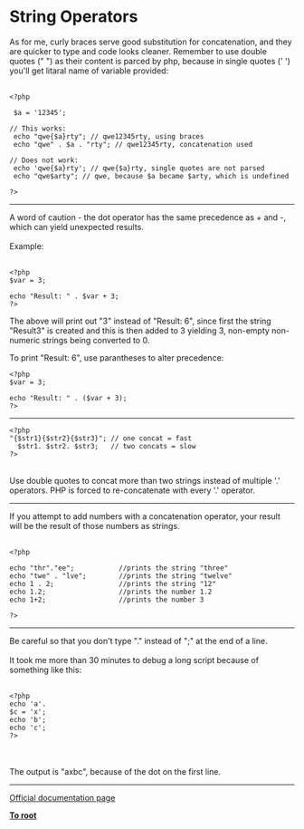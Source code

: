 # String Operators



As for me, curly braces serve good substitution for concatenation, and they are quicker to type and code looks cleaner. Remember to use double quotes (" ") as their content is parced by php, because in single quotes (&apos; &apos;) you&apos;ll get litaral name of variable provided:<br><br>

```
<?php

 $a = '12345';

// This works:
 echo "qwe{$a}rty"; // qwe12345rty, using braces
 echo "qwe" . $a . "rty"; // qwe12345rty, concatenation used

// Does not work:
 echo 'qwe{$a}rty'; // qwe{$a}rty, single quotes are not parsed
 echo "qwe$arty"; // qwe, because $a became $arty, which is undefined

?>
```
  

---

A word of caution - the dot operator has the same precedence as + and -, which can yield unexpected results. <br><br>Example:<br><br>

```
<?php
$var = 3;

echo "Result: " . $var + 3;
?>
```


The above will print out "3" instead of "Result: 6", since first the string "Result3" is created and this is then added to 3 yielding 3, non-empty non-numeric strings being converted to 0.

To print "Result: 6", use parantheses to alter precedence:



```
<?php
$var = 3;

echo "Result: " . ($var + 3); 
?>
```
  

---



```
<?php 
"{$str1}{$str2}{$str3}"; // one concat = fast
  $str1. $str2. $str3;   // two concats = slow
?>
```
<br>Use double quotes to concat more than two strings instead of multiple &apos;.&apos; operators.  PHP is forced to re-concatenate with every &apos;.&apos; operator.  

---

If you attempt to add numbers with a concatenation operator, your result will be the result of those numbers as strings.<br><br>

```
<?php

echo "thr"."ee";           //prints the string "three"
echo "twe" . "lve";        //prints the string "twelve"
echo 1 . 2;                //prints the string "12"
echo 1.2;                  //prints the number 1.2
echo 1+2;                  //prints the number 3

?>
```
  

---

Be careful so that you don&apos;t type "." instead of ";" at the end of a line.<br><br>It took me more than 30 minutes to debug a long script because of something like this:<br><br>

```
<?php
echo 'a'.
$c = 'x';
echo 'b';
echo 'c';
?>
```
<br><br>The output is "axbc", because of the dot on the first line.  

---

[Official documentation page](https://www.php.net/manual/en/language.operators.string.php)

**[To root](/README.md)**
